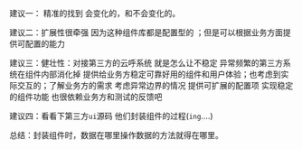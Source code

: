 建议一： 精准的找到 会变化的，和不会变化的。 



建议二：扩展性很牵强  因为这种组件库都是配置型的 ；但是可以根据业务方面提供可配置的能力



建议三：健壮性：对接第三方的云呼系统 就是怎么让不稳定 异常频繁的第三方系统在组件内部消化掉 提供给业务方稳定可靠好用的组件和用户体验；也考虑到实际交互的；了解业务方的需求 考虑异常边界的情况  提供可扩展的配置项  实现稳定的组件功能  也很依赖业务方和测试的反馈吧



建议四：看看下第三方`ui`源码 他们封装组件的过程(`ing`....)



总结：封装组件时，数据在哪里操作数据的方法就得在哪里。
